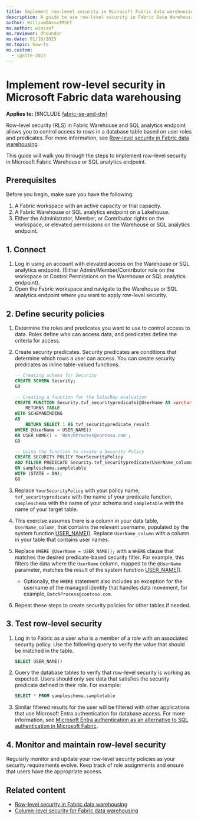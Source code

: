 ```yaml
---
title: Implement row-level security in Microsoft Fabric data warehousing
description: A guide to use row-level security in Fabric Data Warehousing
author: WilliamDAssafMSFT
ms.author: wiassaf
ms.reviewer: dhsundar
ms.date: 01/16/2025
ms.topic: how-to
ms.custom:
  - ignite-2023
---
```

# Implement row-level security in Microsoft Fabric data warehousing

**Applies to:** [!INCLUDE [fabric-se-and-dw](includes/applies-to-version/fabric-se-and-dw.md)]

Row-level security (RLS) in Fabric Warehouse and SQL analytics endpoint allows you to control access to rows in a database table based on user roles and predicates. For more information, see [Row-level security in Fabric data warehousing](row-level-security.md).

This guide will walk you through the steps to implement row-level security in Microsoft Fabric Warehouse or SQL analytics endpoint.

## Prerequisites

Before you begin, make sure you have the following:

1. A Fabric workspace with an active capacity or trial capacity.
1. A Fabric Warehouse or SQL analytics endpoint on a Lakehouse.
1. Either the Administrator, Member, or Contributor rights on the workspace, or elevated permissions on the Warehouse or SQL analytics endpoint.

## 1. Connect

1. Log in using an account with elevated access on the Warehouse or SQL analytics endpoint. (Either Admin/Member/Contributor role on the workspace or Control Permissions on the Warehouse or SQL analytics endpoint).
1. Open the Fabric workspace and navigate to the Warehouse or SQL analytics endpoint where you want to apply row-level security.

## 2. Define security policies

1. Determine the roles and predicates you want to use to control access to data. Roles define who can access data, and predicates define the criteria for access.
1. Create security predicates. Security predicates are conditions that determine which rows a user can access. You can create security predicates as inline table-valued functions.


    ```sql
    -- Creating schema for Security
    CREATE SCHEMA Security;
    GO
    
    -- Creating a function for the SalesRep evaluation
    CREATE FUNCTION Security.tvf_securitypredicate(@UserName AS varchar(50))
        RETURNS TABLE
    WITH SCHEMABINDING
    AS
        RETURN SELECT 1 AS tvf_securitypredicate_result
    WHERE @UserName = USER_NAME()
    OR USER_NAME() = 'BatchProcess@contoso.com';
    GO
    
    -- Using the function to create a Security Policy
    CREATE SECURITY POLICY YourSecurityPolicy
    ADD FILTER PREDICATE Security.tvf_securitypredicate(UserName_column)
    ON sampleschema.sampletable
    WITH (STATE = ON);
    GO 
    ```

1. Replace `YourSecurityPolicy` with your policy name, `tvf_securitypredicate` with the name of your predicate function, `sampleschema` with the name of your schema and `sampletable` with the name of your target table. 
1. This exercise assumes there is a column in your data table, `UserName_column`, that contains the relevant username, populated by the system function [USER_NAME()](/sql/t-sql/functions/user-name-transact-sql?view=fabric&preserve-view=true). Replace `UserName_column` with a column in your table that contains user names.
1. Replace `WHERE @UserName = USER_NAME();` with a `WHERE` clause that matches the desired predicate-based security filter. For example, this filters the data where the `UserName` column, mapped to the `@UserName` parameter, matches the result of the system function [USER_NAME()](/sql/t-sql/functions/user-name-transact-sql?view=fabric&preserve-view=true). 
    - Optionally, the `WHERE` statement also includes an exception for the username of the managed identity that handles data movement, for example, `BatchProcess@contoso.com`.
1. Repeat these steps to create security policies for other tables if needed.

## 3. Test row-level security

1. Log in to Fabric as a user who is a member of a role with an associated security policy. Use the following query to verify the value that should be matched in the table.

    ```sql
    SELECT USER_NAME() 
    ```

1. Query the database tables to verify that row-level security is working as expected. Users should only see data that satisfies the security predicate defined in their role. For example:

    ```sql
    SELECT * FROM sampleschema.sampletable
    ```

1. Similar filtered results for the user will be filtered with other applications that use Microsoft Entra authentication for database access. For more information, see [Microsoft Entra authentication as an alternative to SQL authentication in Microsoft Fabric](entra-id-authentication.md).

## 4. Monitor and maintain row-level security

Regularly monitor and update your row-level security policies as your security requirements evolve. Keep track of role assignments and ensure that users have the appropriate access.

## Related content

- [Row-level security in Fabric data warehousing](row-level-security.md)
- [Column-level security for Fabric data warehousing](column-level-security.md)
